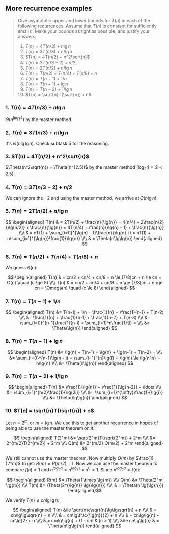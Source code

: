 ## More recurrence examples

> Give asymptotic upper and lower bounds for $T(n)$ in each of the following
> recurrences. Assume that $T(n)$ is constant for sufficiently small $n$. Make
> your bounds as tight as possible, and justify your answers.
>
> 1. $T(n) = 4T(n/3) + n\lg{n}$
> 2. $T(n) = 3T(n/3) + n/\lg{n}$
> 3. $T(n) = 4T(n/2) + n^2\sqrt{n}$
> 4. $T(n) = 3T(n/3 - 2) + n/2$
> 5. $T(n) = 2T(n/2) + n/\lg{n}$
> 6. $T(n) = T(n/2) + T(n/4) + T(n/8) + n$
> 7. $T(n) = T(n - 1) + 1/n$
> 8. $T(n) = T(n - 1) + \lg{n}$
> 9. $T(n) = T(n - 2) + 1/\lg{n}$
> 10. $T(n) = \sqrt{n}T(\sqrt{n}) + n$

### 1. $T(n) = 4T(n/3) + n\lg{n}$

$\Theta(n^{\log_3{4}})$ by the master method.

### 2. $T(n) = 3T(n/3) + n/\lg{n}$

It's $\Theta(n\lg\lg{n})$. Check subtask 5 for the reasoning.

### 3. $T(n) = 4T(n/2) + n^2\sqrt{n}$

$\Theta(n^2\sqrt{n}) = \Theta(n^{2.5})$ by the master method ($\log_2{4} = 2 < 2.5$).

### 4. $T(n) = 3T(n/3 - 2) + n/2$

We can ignore the $-2$ and using the master method, we arrive at $\Theta(n\lg{n})$.

### 5. $T(n) = 2T(n/2) + n/\lg{n}$

$$ \begin{aligned}
   T(n) & = 2T(n/2) + \frac{n}{\lg{n}} = 4(n/4) + 2\frac{n/2}{\lg(n/2)} + \frac{n}{\lg{n}}
          = 4T(n/4) + \frac{n}{\lg{n} - 1} + \frac{n}{\lg{n}} \\\\
        & = nT(1) + \sum_{i=0}^{\lg{n} - 1}\frac{n}{\lg{n}-i}
          = nT(1) + n\sum_{i=1}^{\lg{n}}\frac{1}{\lg{n}} \\\\
        & = \Theta(n\lg\lg{n})
   \end{aligned} $$

### 6. $T(n) = T(n/2) + T(n/4) + T(n/8) + n$

We guess $\Theta(n)$:

$$ \begin{aligned}
   T(n) & = cn/2 + cn/4 + cn/8 + n \le (7/8)cn + n \le cn = O(n) \quad (c \ge 8) \\\\
   T(n) & = cn/2 + cn/4 + cn/8 + n \ge (7/8)cn + n \ge cn = \Omega(n) \quad (c \le 8)
   \end{aligned} $$

### 7. $T(n) = T(n - 1) + 1/n$

$$ \begin{aligned}
   T(n) &= T(n-1) + 1/n = \frac{1}{n} + \frac{1}{n-1} + T(n-2) \\\\
        &= \frac{1}{n} + \frac{1}{n-1} + \frac{1}{n-2} + T(n-3) \\\\
        &= \sum_{i=0}^{n-1}\frac{1}{n-i} = \sum_{i=1}^n\frac{1}{i} = \\\\
        &= \Theta(\lg{n})
   \end{aligned} $$

### 8. $T(n) = T(n - 1) + \lg{n}$

$$ \begin{aligned}
   T(n) &= \lg{n} + T(n-1) = \lg{n} + \lg{n-1} + T(n-2) = \\\\
        &= \sum_{i=0}^{n-1}\lg(n - i) = \sum_{i=1}^{n}\lg{i} = \lg(n!) \le \lg{n^n} = n\lg{n} \\\\
        &= \Theta(n\lg{n})
   \end{aligned} $$

### 9. $T(n) = T(n - 2) + 1/\lg{n}$

$$ \begin{aligned}
   T(n) &= \frac{1}{\lg{n}} + \frac{1}{\lg{n-2}} + \ldots \\\\
        &= \sum_{i=1}^{n/2}\frac{1}{\lg(2i)} \\\\
        &= \sum_{i=1}^{\infty}\frac{1}{\lg{i}} \\\\
        &= \Theta(\lg\lg{n})
   \end{aligned} $$

### 10. $T(n) = \sqrt{n}T(\sqrt{n}) + n$

Let $n = 2^m$, or $m = \lg{n}$. We use this to get another recurrence in hopes of being able to use the master theorem on it:

$$ \begin{aligned}
   T(2^m) &= \sqrt{2^m}T(\sqrt{2^m}) + 2^m \\\\
        &= 2^{m/2}T(2^{m/2}) + 2^m \\\\
   Q(m) &= 2^{m/2} Q(m/2) + 2^m
\end{aligned} $$

We still cannot use the master theorem. Now multiply $Q(m)$ by $\frac{1}{2^m}$ to get: $R(m) = R(m/2) + 1$. Now we can use the master theorem to compare $f(n) = 1$ and $n^{log_b a} = n^{log_2 1} = n^0 = 1$. Since $n^{log_b a} = f(n)$:

$$ \begin{aligned}
   R(m) &= \Theta(1 \times \lg{m}) \\\\
   Q(m) &= \Theta(2^m \lg{m}) \\\\
   T(m) &= \Theta(2^{\lg{n}} \lg{\lg{n}}) \\\\
        & = \Theta(n \lg{\lg{n}})
\end{aligned}$$

We verify $T(n) \le cn\lg\lg{n}$:

$$ \begin{aligned}
   T(n) &\le \sqrt{n}c\sqrt{n}\lg\lg\sqrt{n} + n \\\\
        & = cn\lg\lg\sqrt{n} + n \\\\
        & = cn\lg\frac{\lg{n}}{2} + n \\\\
        & = cn\lg\lg{n} - cn\lg{2} + n \\\\
        & = cn\lg\lg{n} + (1 - c)n & (c > 1) \\\\
        &\le cn\lg\lg{n}
        & = \Theta(n\lg\lg{n})
   \end{aligned} $$
